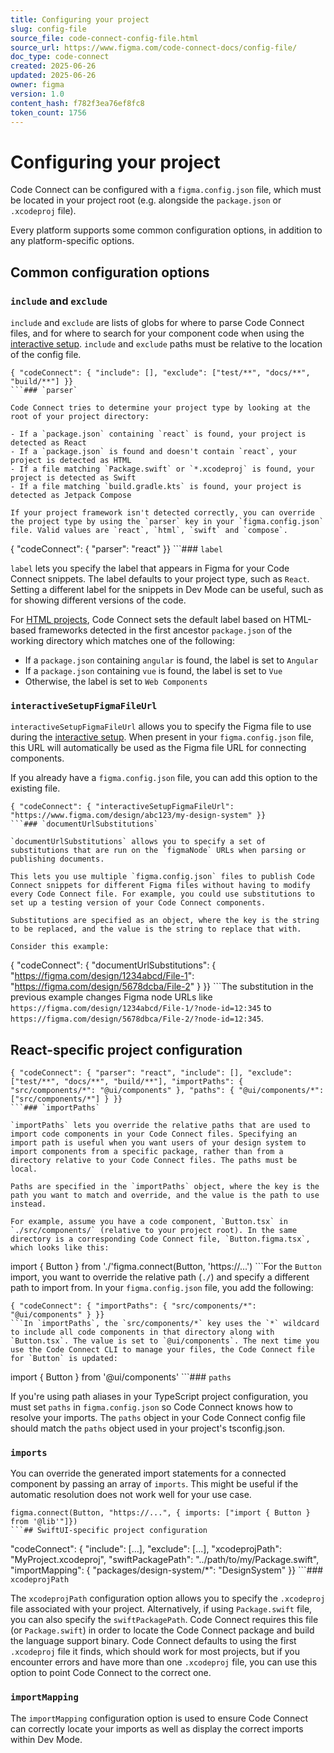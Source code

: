 ```yaml
---
title: Configuring your project
slug: config-file
source_file: code-connect-config-file.html
source_url: https://www.figma.com/code-connect-docs/config-file/
doc_type: code-connect
created: 2025-06-26
updated: 2025-06-26
owner: figma
version: 1.0
content_hash: f782f3ea76ef8fc8
token_count: 1756
---
```

# Configuring your project

Code Connect can be configured with a `figma.config.json` file, which must be located in your project root (e.g. alongside the `package.json` or `.xcodeproj` file).

Every platform supports some common configuration options, in addition to any platform-specific options.

## Common configuration options

### `include` and `exclude`

`include` and `exclude` are lists of globs for where to parse Code Connect files, and for where to search for your component code when using the [interactive setup](/code-connect-docs/quickstart-guide/#use-the-interactive-setup). `include` and `exclude` paths must be relative to the location of the config file.

```
{ "codeConnect": { "include": [], "exclude": ["test/**", "docs/**", "build/**"] }}
```### `parser`

Code Connect tries to determine your project type by looking at the root of your project directory:

- If a `package.json` containing `react` is found, your project is detected as React
- If a `package.json` is found and doesn't contain `react`, your project is detected as HTML
- If a file matching `Package.swift` or `*.xcodeproj` is found, your project is detected as Swift
- If a file matching `build.gradle.kts` is found, your project is detected as Jetpack Compose

If your project framework isn't detected correctly, you can override the project type by using the `parser` key in your `figma.config.json` file. Valid values are `react`, `html`, `swift` and `compose`.

```
{ "codeConnect": { "parser": "react" }}
```### `label`

`label` lets you specify the label that appears in Figma for your Code Connect snippets. The label defaults to your project type, such as `React`. Setting a different label for the snippets in Dev Mode can be useful, such as for showing different versions of the code.

For [HTML projects](/code-connect-docs/html/), Code Connect sets the default label based on HTML-based frameworks detected in the first ancestor `package.json` of the working directory which matches one of the following:

- If a `package.json` containing `angular` is found, the label is set to `Angular`
- If a `package.json` containing `vue` is found, the label is set to `Vue`
- Otherwise, the label is set to `Web Components`

### `interactiveSetupFigmaFileUrl`

`interactiveSetupFigmaFileUrl` allows you to specify the Figma file to use during the [interactive setup](/code-connect-docs/quickstart-guide/#use-the-interactive-setup). When present in your `figma.config.json` file, this URL will automatically be used as the Figma file URL for connecting components.

If you already have a `figma.config.json` file, you can add this option to the existing file.

```
{ "codeConnect": { "interactiveSetupFigmaFileUrl": "https://www.figma.com/design/abc123/my-design-system" }}
```### `documentUrlSubstitutions`

`documentUrlSubstitutions` allows you to specify a set of substitutions that are run on the `figmaNode` URLs when parsing or publishing documents.

This lets you use multiple `figma.config.json` files to publish Code Connect snippets for different Figma files without having to modify every Code Connect file. For example, you could use substitutions to set up a testing version of your Code Connect components.

Substitutions are specified as an object, where the key is the string to be replaced, and the value is the string to replace that with.

Consider this example:

```
{ "codeConnect": { "documentUrlSubstitutions": { "https://figma.com/design/1234abcd/File-1": "https://figma.com/design/5678dcba/File-2" } }}
```The substitution in the previous example changes Figma node URLs like `https://figma.com/design/1234abcd/File-1/?node-id=12:345` to `https://figma.com/design/5678dbca/File-2/?node-id=12:345`.

## React-specific project configuration

```
{ "codeConnect": { "parser": "react", "include": [], "exclude": ["test/**", "docs/**", "build/**"], "importPaths": { "src/components/*": "@ui/components" }, "paths": { "@ui/components/*": ["src/components/*"] } }}
```### `importPaths`

`importPaths` lets you override the relative paths that are used to import code components in your Code Connect files. Specifying an import path is useful when you want users of your design system to import components from a specific package, rather than from a directory relative to your Code Connect files. The paths must be local.

Paths are specified in the `importPaths` object, where the key is the path you want to match and override, and the value is the path to use instead.

For example, assume you have a code component, `Button.tsx` in `./src/components/` (relative to your project root). In the same directory is a corresponding Code Connect file, `Button.figma.tsx`, which looks like this:

```
import { Button } from './'figma.connect(Button, 'https://...')
```For the `Button` import, you want to override the relative path (`./`) and specify a different path to import from. In your `figma.config.json` file, you add the following:

```
{ "codeConnect": { "importPaths": { "src/components/*": "@ui/components" } }}
```In `importPaths`, the `src/components/*` key uses the `*` wildcard to include all code components in that directory along with `Button.tsx`. The value is set to `@ui/components`. The next time you use the Code Connect CLI to manage your files, the Code Connect file for `Button` is updated:

```
import { Button } from '@ui/components'
```### `paths`

If you're using path aliases in your TypeScript project configuration, you must set `paths` in `figma.config.json` so Code Connect knows how to resolve your imports. The `paths` object in your Code Connect config file should match the `paths` object used in your project's tsconfig.json.

### `imports`

You can override the generated import statements for a connected component by passing an array of `imports`. This might be useful if the automatic resolution does not work well for your use case.

```
figma.connect(Button, "https://...", { imports: ["import { Button } from '@lib'"]})
```## SwiftUI-specific project configuration

```
"codeConnect": { "include": [...], "exclude": [...], "xcodeprojPath": "MyProject.xcodeproj", "swiftPackagePath": "../path/to/my/Package.swift", "importMapping": { "packages/design-system/*": "DesignSystem" }}
```### `xcodeprojPath`

The `xcodeprojPath` configuration option allows you to specify the `.xcodeproj` file associated with your project. Alternatively, if using `Package.swift` file, you can also specify the `swiftPackagePath`. Code Connect requires this file (or `Package.swift`) in order to locate the Code Connect package and build the language support binary. Code Connect defaults to using the first `.xcodeproj` file it finds, which should work for most projects, but if you encounter errors and have more than one `.xcodeproj` file, you can use this option to point Code Connect to the correct one.

### `importMapping`

The `importMapping` configuration option is used to ensure Code Connect can correctly locate your imports as well as display the correct imports within Dev Mode.